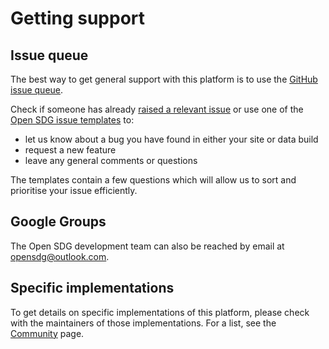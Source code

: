 <h1>Getting support</h1>

## Issue queue

The best way to get general support with this platform is to use the [GitHub issue queue](https://github.com/open-sdg/open-sdg/issues).

Check if someone has already [raised a relevant issue](https://github.com/open-sdg/open-sdg/discussions) or use one of the [Open SDG issue templates](https://github.com/open-sdg/open-sdg/issues/new/choose) to:

- let us know about a bug you have found in either your site or data build
- request a new feature
- leave any general comments or questions

The templates contain a few questions which will allow us to sort and prioritise your issue efficiently.

## Google Groups

The Open SDG development team can also be reached by email at [opensdg@outlook.com](mailto:opensdg@outlook.com).

## Specific implementations

To get details on specific implementations of this platform, please check with the maintainers of those implementations. For a list, see the [Community](https://open-sdg.org/community) page.
